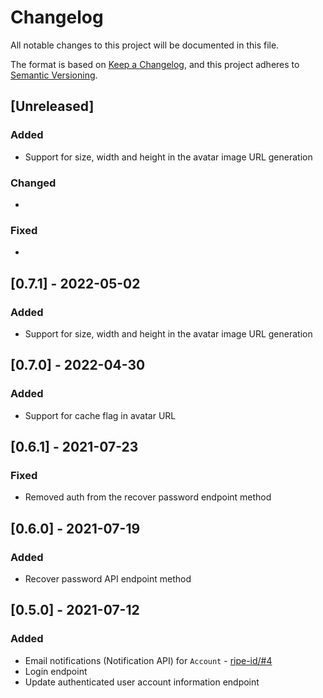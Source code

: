 # Changelog

All notable changes to this project will be documented in this file.

The format is based on [Keep a Changelog](https://keepachangelog.com/en/1.0.0/),
and this project adheres to [Semantic Versioning](https://semver.org/spec/v2.0.0.html).

## [Unreleased]

### Added

* Support for size, width and height in the avatar image URL generation

### Changed

*

### Fixed

*

## [0.7.1] - 2022-05-02

### Added

* Support for size, width and height in the avatar image URL generation

## [0.7.0] - 2022-04-30

### Added

* Support for cache flag in avatar URL

## [0.6.1] - 2021-07-23

### Fixed

* Removed auth from the recover password endpoint method

## [0.6.0] - 2021-07-19

### Added

* Recover password API endpoint method

## [0.5.0] - 2021-07-12

### Added

* Email notifications (Notification API) for `Account` - [ripe-id/#4](https://github.com/ripe-tech/ripe-id/issues/4)
* Login endpoint
* Update authenticated user account information endpoint
